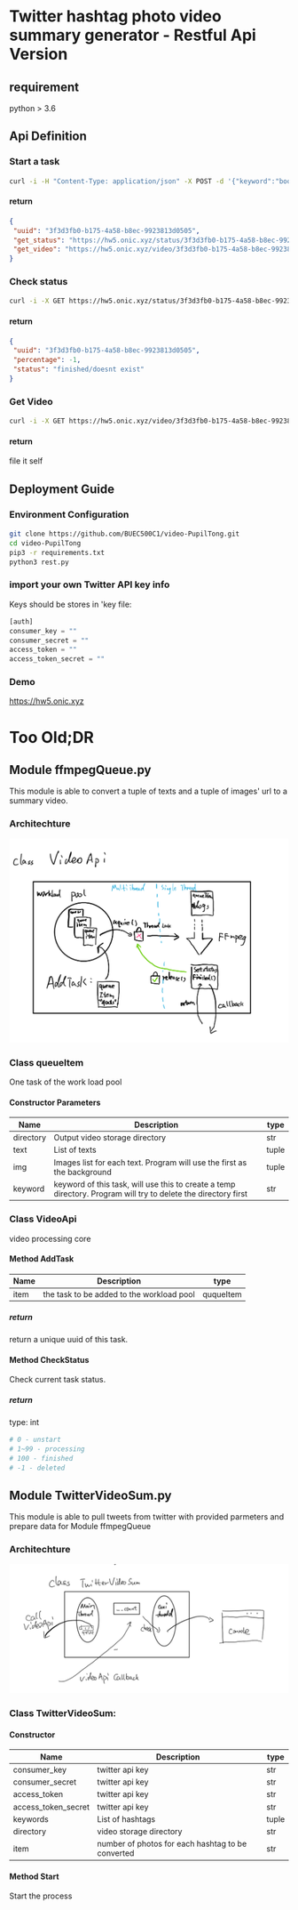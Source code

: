 # Twitter hashtag photo video summary generator - Restful Api Version
## requirement
python > 3.6
## Api Definition
### Start a task
```bash
curl -i -H "Content-Type: application/json" -X POST -d '{"keyword":"book"}' https://hw5.onic.xyz/
```
#### return
```json
{
 "uuid": "3f3d3fb0-b175-4a58-b8ec-9923813d0505", 
 "get_status": "https://hw5.onic.xyz/status/3f3d3fb0-b175-4a58-b8ec-9923813d0505", 
 "get_video": "https://hw5.onic.xyz/video/3f3d3fb0-b175-4a58-b8ec-9923813d0505"
}
```
### Check status
```bash
curl -i -X GET https://hw5.onic.xyz/status/3f3d3fb0-b175-4a58-b8ec-9923813d0505
```
#### return
```json
{
 "uuid": "3f3d3fb0-b175-4a58-b8ec-9923813d0505", 
 "percentage": -1, 
 "status": "finished/doesnt exist"
}
```
### Get Video
```bash
curl -i -X GET https://hw5.onic.xyz/video/3f3d3fb0-b175-4a58-b8ec-9923813d0505
```
#### return

file it self

## Deployment Guide
### Environment Configuration
```bash
git clone https://github.com/BUEC500C1/video-PupilTong.git
cd video-PupilTong
pip3 -r requirements.txt
python3 rest.py
```
### import your own Twitter API key info
Keys should be stores in 'key file:
```python
[auth]
consumer_key = ""
consumer_secret = ""
access_token = ""
access_token_secret = ""
```
### Demo
https://hw5.onic.xyz
# Too Old;DR 
## Module ffmpegQueue.py
This module is able to convert a tuple of texts and a tuple of images' url to a summary video.
### Architechture
 ![Architechture](/photos/queue_arch.png)
### Class queueItem
One task of the work load pool
#### Constructor Parameters
| Name  | Description | type |
| ------------- | ------------- | ------------- |
| directory  | Output video storage directory  | str |
| text  | List of texts  | tuple  |
| img  | Images list for each text. Program will use the first as the background  | tuple  |
| keyword  | keyword of this task, will use this to create a temp directory. Program will try to delete the directory first  | str  |
### Class VideoApi
video processing core
#### Method AddTask
| Name  | Description | type |
| ------------- | ------------- | ------------- |
| item  | the task to be added to the workload pool  | ququeItem |
##### return
return a unique uuid of this task.
#### Method CheckStatus
Check current task status.
##### return
type: int
```python
# 0 - unstart
# 1~99 - processing
# 100 - finished
# -1 - deleted
```
## Module TwitterVideoSum.py
This module is able to pull tweets from twitter with provided parmeters and prepare data for Module ffmpegQueue
### Architechture
 ![Architechture](/photos/tws_arch.png)
### Class TwitterVideoSum:
#### Constructor
| Name  | Description | type |
| ------------- | ------------- | ------------- |
| consumer_key  | twitter api key  | str |
| consumer_secret  | twitter api key  | str |
| access_token  | twitter api key  | str |
| access_token_secret  | twitter api key  | str |
| keywords  | List of hashtags  | tuple  |
| directory  | video storage directory  | str  |
| item  | number of photos for each hashtag to be converted  | str  |
#### Method Start
Start the process
